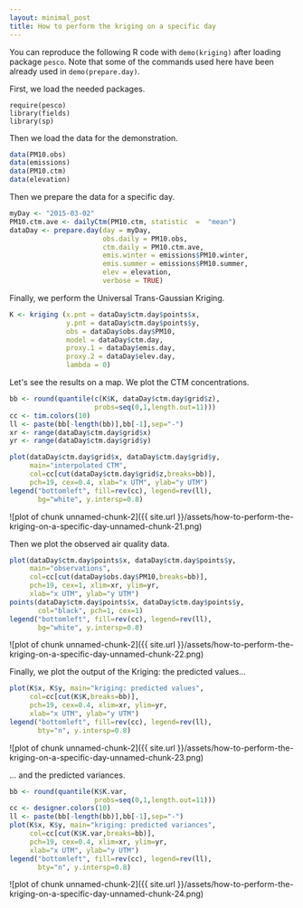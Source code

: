 ```yaml
---
layout: minimal_post
title: How to perform the kriging on a specific day
---
```


You can reproduce the following R code with 
```demo(kriging)``` after loading package ```pesco```. Note that
some of the commands used here have been already used in ```demo(prepare.day)```.

First, we load the needed packages.

```{r}
require(pesco)
library(fields)
library(sp)
```

Then we load the data for the demonstration.

```r
data(PM10.obs)
data(emissions)
data(PM10.ctm)
data(elevation)
```

Then we prepare the data for a specific day.

```r
myDay <- "2015-03-02"
PM10.ctm.ave <- dailyCtm(PM10.ctm, statistic  =  "mean")
dataDay <- prepare.day(day = myDay,
                       obs.daily = PM10.obs,
                       ctm.daily = PM10.ctm.ave,
                       emis.winter = emissions$PM10.winter,
                       emis.summer = emissions$PM10.summer,
                       elev = elevation,
                       verbose = TRUE)
```

Finally, we perform the Universal Trans-Gaussian Kriging.

```r
K <- kriging (x.pnt = dataDay$ctm.day$points$x, 
              y.pnt = dataDay$ctm.day$points$y, 
              obs = dataDay$obs.day$PM10, 
              model = dataDay$ctm.day,
              proxy.1 = dataDay$emis.day, 
              proxy.2 = dataDay$elev.day, 
              lambda = 0)
```

Let's see the results on a map. We plot the CTM concentrations.

```r
bb <- round(quantile(c(K$K, dataDay$ctm.day$grid$z),
                     probs=seq(0,1,length.out=11)))
cc <- tim.colors(10)
ll <- paste(bb[-length(bb)],bb[-1],sep="-")
xr <- range(dataDay$ctm.day$grid$x)
yr <- range(dataDay$ctm.day$grid$y)

plot(dataDay$ctm.day$grid$x, dataDay$ctm.day$grid$y, 
     main="interpolated CTM",
     col=cc[cut(dataDay$ctm.day$grid$z,breaks=bb)], 
     pch=19, cex=0.4, xlab="x UTM", ylab="y UTM")
legend("bottomleft", fill=rev(cc), legend=rev(ll), 
       bg="white", y.intersp=0.8)
```

![plot of chunk unnamed-chunk-2]({{ site.url }}/assets/how-to-perform-the-kriging-on-a-specific-day-unnamed-chunk-21.png) 

Then we plot the observed air quality data.

```r
plot(dataDay$ctm.day$points$x, dataDay$ctm.day$points$y, 
     main="observations",
     col=cc[cut(dataDay$obs.day$PM10,breaks=bb)],
     pch=19, cex=1, xlim=xr, ylim=yr, 
     xlab="x UTM", ylab="y UTM")
points(dataDay$ctm.day$points$x, dataDay$ctm.day$points$y, 
       col="black", pch=1, cex=1)
legend("bottomleft", fill=rev(cc), legend=rev(ll), 
       bg="white", y.intersp=0.8)
```

![plot of chunk unnamed-chunk-2]({{ site.url }}/assets/how-to-perform-the-kriging-on-a-specific-day-unnamed-chunk-22.png) 

Finally, we plot the output of the Kriging: the predicted values...

```r
plot(K$x, K$y, main="kriging: predicted values",
     col=cc[cut(K$K,breaks=bb)], 
     pch=19, cex=0.4, xlim=xr, ylim=yr, 
     xlab="x UTM", ylab="y UTM")
legend("bottomleft", fill=rev(cc), legend=rev(ll), 
       bty="n", y.intersp=0.8)
```

![plot of chunk unnamed-chunk-2]({{ site.url }}/assets/how-to-perform-the-kriging-on-a-specific-day-unnamed-chunk-23.png) 

... and the predicted variances.

```r
bb <- round(quantile(K$K.var,
                     probs=seq(0,1,length.out=11)))
cc <- designer.colors(10)
ll <- paste(bb[-length(bb)],bb[-1],sep="-")
plot(K$x, K$y, main="kriging: predicted variances",
     col=cc[cut(K$K.var,breaks=bb)], 
     pch=19, cex=0.4, xlim=xr, ylim=yr, 
     xlab="x UTM", ylab="y UTM")
legend("bottomleft", fill=rev(cc), legend=rev(ll), 
       bty="n", y.intersp=0.8)
```

![plot of chunk unnamed-chunk-2]({{ site.url }}/assets/how-to-perform-the-kriging-on-a-specific-day-unnamed-chunk-24.png) 


